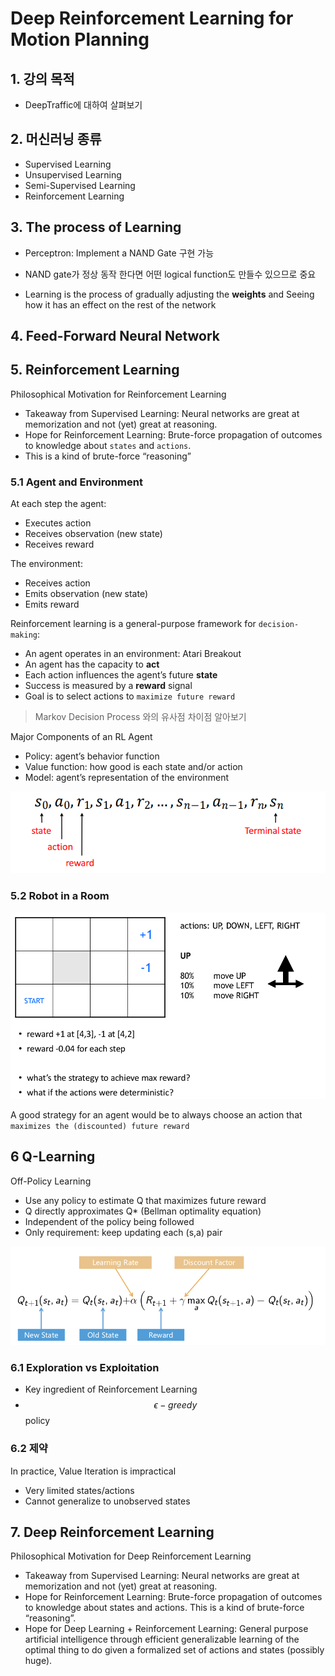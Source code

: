 # Deep Reinforcement Learning for Motion Planning

## 1. 강의 목적 
* DeepTraffic에 대하여 살펴보기

## 2. 머신러닝 종류 
* Supervised Learning
* Unsupervised Learning
* Semi-Supervised Learning
* Reinforcement Learning

## 3. The process of Learning
* Perceptron: Implement a NAND Gate 구현 가능 
 * NAND gate가 정상 동작 한다면 어떤 logical function도 만들수 있으므로 중요 

* Learning is the process of gradually adjusting the __weights__ and Seeing how it has an effect on the rest of the network

## 4. Feed-Forward Neural Network

## 5. Reinforcement Learning
Philosophical Motivation for Reinforcement Learning
* Takeaway from Supervised Learning: Neural networks are great at memorization and not (yet)
great at reasoning.
* Hope for Reinforcement Learning: Brute-force propagation of outcomes to knowledge about `states` and `actions`. 
 * This is a kind of brute-force “reasoning”

### 5.1 Agent and Environment
At each step the agent:
* Executes action
* Receives observation (new state)
* Receives reward

The environment:
- Receives action
- Emits observation (new state)
- Emits reward

Reinforcement learning is a general-purpose framework for `decision-making`:
- An agent operates in an environment: Atari Breakout
- An agent has the capacity to __act__
- Each action influences the agent’s future __state__
- Success is measured by a __reward__ signal
- Goal is to select actions to `maximize future reward`

> Markov Decision Process 와의 유사점 차이점 알아보기 

Major Components of an RL Agent
- Policy: agent’s behavior function
- Value function: how good is each state and/or action
- Model: agent’s representation of the environment

![](/assets/14-09-36.png)

### 5.2 Robot in a Room 
![](/assets/14-14-10.png)


A good strategy for an agent would be to always choose an action that `maximizes the (discounted) future reward`

## 6 Q-Learning 
Off-Policy Learning 
- Use any policy to estimate Q that maximizes future reward
- Q directly approximates Q* (Bellman optimality equation)
- Independent of the policy being followed
- Only requirement: keep updating each (s,a) pair

![](/assets/14-21-12.png)

### 6.1 Exploration vs Exploitation
* Key ingredient of Reinforcement Learning
* $$ \epsilon -greedy$$ policy

### 6.2 제약 
In practice, Value Iteration is impractical
- Very limited states/actions
- Cannot generalize to unobserved states



## 7. Deep Reinforcement Learning 
Philosophical Motivation for Deep Reinforcement Learning
- Takeaway from Supervised Learning: Neural networks are great at memorization and not (yet) great at reasoning.
- Hope for Reinforcement Learning: Brute-force propagation of outcomes to knowledge about
states and actions. This is a kind of brute-force “reasoning”.
- Hope for Deep Learning + Reinforcement Learning: General purpose artificial intelligence through efficient generalizable learning of the optimal thing to do given a formalized set of actions and states (possibly huge).







